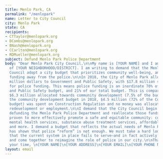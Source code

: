 ```yaml
---
title: Menlo Park, CA
permalink: "/menlopark"
name: Letter to City Council
city: Menlo Park
state: CA
recipients:
- CTTaylor@menlopark.org
- DCombs@menlopark.org
- BNash@menlopark.org
- CCarlton@menlopark.org
- RDMueller@menlopark.org
subject: Defund Menlo Park Police Department
body: "Dear Menlo Park City Council,\n\nMy name is [YOUR NAME] and I am a resident
  of [YOUR NEIGHBORHOOD/DISTRICT]. I am writing to demand that the Menlo Park City
  Council adopt a city budget that prioritizes community well-being, and redirects
  funding away from the police.\n\nIn 2018, the City of Menlo Park allocated $25.37
  million dollars to Government and Public Safety, with $17.8 million specifically
  for police funding. This means police funding is an inordinate 70% of the Government
  and Public Safety budget, and 21% of our total budget. This is compared to just
  $6.3 million allocated towards community development (7.5% of the budget). Within
  the community development budget in 2018, $4.5 million (72% of the Community Development
  budget) was spent on Construction Regulation and no money was allocated to housing,
  redevelopment or employment.\n\nI demand that the City Council begin meaningfully
  defunding the Menlo Park Police Department and reallocate those funds to programs
  proven to more effectively promote a safe and equitable community: community-based
  mental health services, substance abuse treatment services, affordable housing programs,
  and more. I demand a budget that reflects the actual needs of Menlo Park residents.\n\nHistory
  has shown that police “reform” is not enough. We must take a hard look at the ways
  that the current system in place fails to serve–and in fact actively harms–our community,
  and come together to reimagine the role of police in our city.\n\nThank you for
  your time, \n[YOUR NAME]\n[YOUR ADDRESS]\n[YOUR EMAIL]\n[YOUR PHONE NUMBER]"
layout: email
---
```


